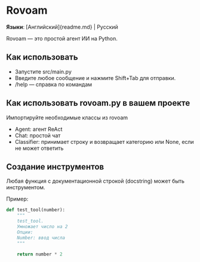 # Rovoam

**Языки**: [Английский]{readme.md} | Русский

Rovoam — это простой агент ИИ на Python.

## Как использовать

- Запустите src/main.py
- Введите любое сообщение и нажмите Shift+Tab для отправки.
- /help — справка по командам

## Как использовать rovoam.py в вашем проекте

Импортируйте необходимые классы из rovoam

- Agent: агент ReAct
- Chat: простой чат
- Classifier: принимает строку и возвращает категорию или None, если не может ответить

## Создание инструментов

Любая функция с документационной строкой (docstring) может быть инструментом.

Пример:

```python
def test_tool(number):
    """
    test_tool.
    Умножает число на 2
    Опции:
    Number: ввод числа
    """

    return number * 2
```